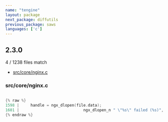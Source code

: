 ```yaml
---
name: "tengine"
layout: package
next_package: diffutils
previous_package: saws
languages: ['c']
---
```

## 2.3.0
4 / 1238 files match

 - [src/core/nginx.c](#srccorenginxc)

### src/core/nginx.c

```c

{% raw %}
1598 |     handle = ngx_dlopen(file.data);
1601 |                            ngx_dlopen_n " \"%s\" failed (%s)",
{% endraw %}

```